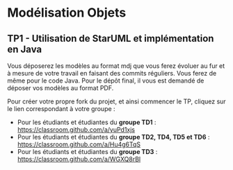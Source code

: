 # Modélisation Objets

## TP1 - Utilisation de StarUML et implémentation en Java

Vous déposerez les modèles au format mdj que vous ferez évoluer au fur et à mesure de votre travail en faisant des commits réguliers. Vous ferez de même pour le code Java.
Pour le dépôt final, il vous est demandé de déposer vos modèles au format PDF. 

Pour créer votre propre fork du projet, et ainsi commencer le TP, cliquez sur le lien correspondant à votre groupe :

* Pour les étudiants et étudiantes du **groupe TD1** : https://classroom.github.com/a/yuPd1xjs
* Pour les étudiants et étudiantes du **groupe TD2, TD4, TD5 et TD6** : https://classroom.github.com/a/Hu4g6TqS
* Pour les étudiants et étudiantes du **groupe TD3** : https://classroom.github.com/a/WGXQ8rBl
